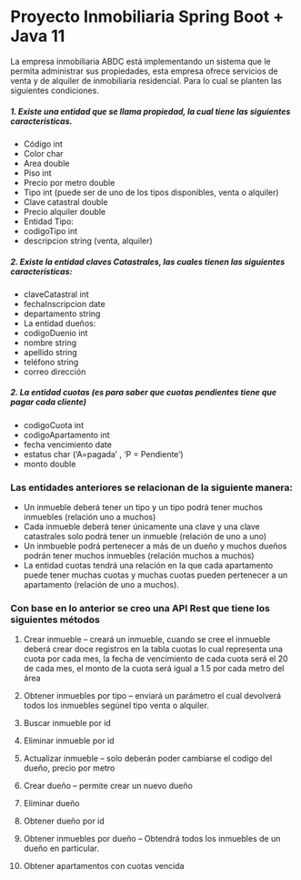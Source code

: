 # Proyecto Inmobiliaria Spring Boot + Java 11

La empresa inmobiliaria ABDC está implementando un sistema que le permita administrar sus propiedades, esta empresa ofrece servicios de venta y de alquiler de inmobiliaria residencial. Para lo cual se planten las siguientes condiciones.

##### 1. Existe una entidad que se llama propiedad, la cual tiene las siguientes características.

- Código int
- Color char
- Area double
- Piso int
- Precio por metro double
- Tipo int (puede ser de uno de los tipos disponibles, venta o alquiler)
- Clave catastral double
- Precio alquiler double
- Entidad Tipo:
- codigoTipo int
- descripcion string (venta, alquiler)

##### 2.  Existe la entidad claves Catastrales, las cuales tienen las siguientes características:
- claveCatastral int
- fechaInscripcion date
- departamento string
- La entidad dueños:
- codigoDuenio int
- nombre string
- apellido string
- teléfono string
- correo dirección

##### 2. La entidad cuotas (es para saber que cuotas pendientes tiene que pagar cada cliente)
- codigoCuota int
- codigoApartamento int
- fecha vencimiento date
- estatus char (‘A=pagada’ , ‘P = Pendiente’)
- monto double


### Las entidades anteriores se relacionan de la siguiente manera:
- Un inmueble deberá tener un tipo y un tipo podrá tener muchos inmuebles (relación uno a muchos)
- Cada inmueble deberá tener únicamente una clave y una clave catastrales solo podrá tener un inmueble (relación de uno a uno)
- Un inmbueble podrá pertenecer a más de un dueño y muchos dueños podrán tener muchos inmuebles (relación muchos a muchos)
- La entidad cuotas tendrá una relación en la que cada apartamento puede tener muchas cuotas y muchas  cuotas pueden pertenecer a un apartamento (relación de uno a muchos).



### Con base en lo anterior se creo una API Rest que tiene los siguientes métodos
1. Crear inmueble – creará un inmueble, cuando se cree el inmueble deberá crear doce registros en la tabla cuotas lo cual representa una cuota por cada mes, la fecha de vencimiento de cada cuota será el 20 de cada mes, el monto de la cuota será igual a 1.5 por cada metro del área

2. Obtener inmuebles por tipo – enviará un parámetro el cual devolverá todos los inmuebles segúnel tipo venta o alquiler.

3. Buscar inmueble por id

4. Eliminar inmueble por id

5. Actualizar inmueble – solo deberán poder cambiarse el codigo del dueño, precio por metro

6. Crear dueño – permite crear un nuevo dueño

7. Eliminar dueño

8. Obtener dueño por id

9. Obtener inmuebles por dueño – Obtendrá todos los inmuebles de un dueño en particular.

10. Obtener apartamentos con cuotas vencida